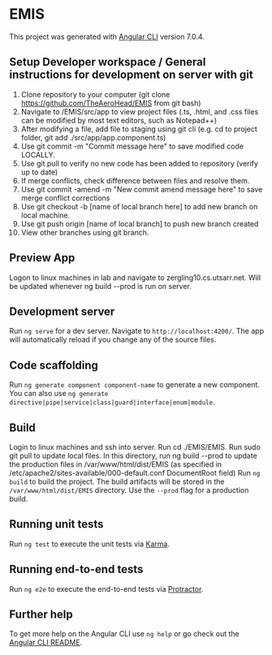 # EMIS

This project was generated with [Angular CLI](https://github.com/angular/angular-cli) version 7.0.4.

## Setup Developer workspace / General instructions for development on server with git

1. Clone repository to your computer (git clone https://github.com/TheAeroHead/EMIS from git bash)
2. Navigate to /EMIS/src/app to view project files (.ts, .html, and .css files can be modified by most text editors, such as Notepad++)
3. After modifying a file, add file to staging using git cli (e.g. cd to project folder, git add ./src/app/app.component.ts)
4. Use git commit -m "Commit message here" to save modified code LOCALLY.
5. Use git pull to verify no new code has been added to repository (verify up to date)
6. If merge conflicts, check difference between files and resolve them.
7. Use git commit -amend -m "New commit amend message here" to save merge conflict corrections
8. Use git checkout -b [name of local branch here] to add new branch on local machine. 
9. Use git push origin [name of local branch] to push new branch created
10. View other branches using git branch. 

## Preview App

Logon to linux machines in lab and navigate to zergling10.cs.utsarr.net. Will be updated whenever ng build --prod is run on server.

## Development server

Run `ng serve` for a dev server. Navigate to `http://localhost:4200/`. The app will automatically reload if you change any of the source files.

## Code scaffolding

Run `ng generate component component-name` to generate a new component. You can also use `ng generate directive|pipe|service|class|guard|interface|enum|module`.

## Build

Login to linux machines and ssh into server. Run cd ./EMIS/EMIS. Run sudo git pull to update local files. 
In this directory, run ng build --prod to update the production files in /var/www/html/dist/EMIS 
(as specified in /etc/apache2/sites-available/000-default.conf DocumentRoot field)
Run `ng build` to build the project. The build artifacts will be stored in the `/var/www/html/dist/EMIS` directory. Use the `--prod` flag for a production build.

## Running unit tests

Run `ng test` to execute the unit tests via [Karma](https://karma-runner.github.io).

## Running end-to-end tests

Run `ng e2e` to execute the end-to-end tests via [Protractor](http://www.protractortest.org/).

## Further help

To get more help on the Angular CLI use `ng help` or go check out the [Angular CLI README](https://github.com/angular/angular-cli/blob/master/README.md).
